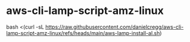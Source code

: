 # aws-cli-lamp-script-amz-linux
bash <(curl -sL https://raw.githubusercontent.com/danielcregg/aws-cli-lamp-script-amz-linux/refs/heads/main/aws-lamp-install-al.sh)
